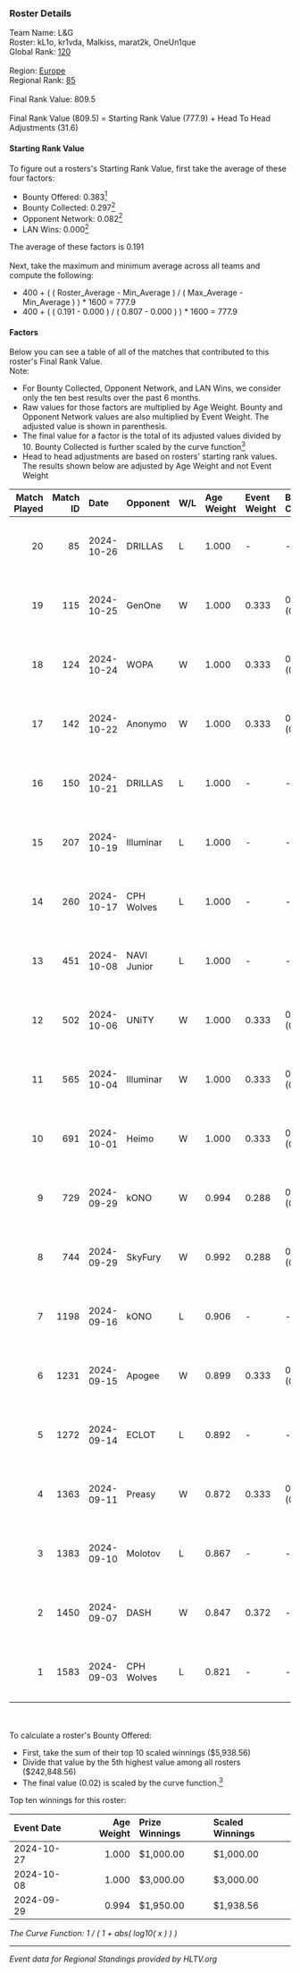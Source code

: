 ### Roster Details<br />
Team Name: L&G<br />
Roster: kL1o, kr1vda, Malkiss, marat2k, OneUn1que<br />
Global Rank: [120](../../standings_global_2024_10_30.md)<br />
<br />
Region: [Europe]( ../../standings_europe_2024_10_30.md)<br />
Regional Rank: [85]( ../../standings_europe_2024_10_30.md)<br />
<br />
Final Rank Value:  809.5<br />
<br />
Final Rank Value (809.5) = Starting Rank Value (777.9) + Head To Head Adjustments (31.6)<br />

#### Starting Rank Value<br />
To figure out a rosters's Starting Rank Value, first take the average of these four factors:<br />
- Bounty Offered: 0.383[<sup>1</sup>](#table2)
- Bounty Collected: 0.297[<sup>2</sup>](#table1)
- Opponent Network: 0.082[<sup>2</sup>](#table1)
- LAN Wins: 0.000[<sup>2</sup>](#table1)

The average of these factors is 0.191<br />
<br />
Next, take the maximum and minimum average across all teams and compute the following:<br />
- 400 + ( ( Roster_Average - Min_Average ) / ( Max_Average - Min_Average ) ) * 1600 = 777.9
- 400 + ( ( 0.191 - 0.000 ) / ( 0.807 - 0.000 ) ) * 1600 = 777.9


#### Factors<br />
Below you can see a table of all of the matches that contributed to this roster's Final Rank Value.<br />
Note:<br />

- For Bounty Collected, Opponent Network, and LAN Wins, we consider only the ten best results over the past 6 months.
- Raw values for those factors are multiplied by Age Weight. Bounty and Opponent Network values are also multiplied by Event Weight. The adjusted value is shown in parenthesis.
- The final value for a factor is the total of its adjusted values divided by 10. Bounty Collected is further scaled by the curve function[<sup>3</sup>](#curveFunction)
- Head to head adjustments are based on rosters' starting rank values. The results shown below are adjusted by Age Weight and not Event Weight
<span id="table1"></span><br />


| Match Played | Match ID | Date       | Opponent    | W/L | Age Weight | Event Weight | Bounty Collected | Opponent Network | LAN Wins  | H2H Adj. | Roster                                    |
| -: | -: | :- | :- | :- | :- | :- | :- | :- | :- | -: | :- |
|           20 |       85 | 2024-10-26 | DRILLAS     | L   | 1.000      | -            | -                | -                | -         |   -12.73 | kL1o, kr1vda, Malkiss, marat2k, OneUn1que |
|           19 |      115 | 2024-10-25 | GenOne      | W   | 1.000      | 0.333        | 0.000 (0.000)    | 0.161 (0.054)    | 0 (0.000) |     6.76 | kL1o, kr1vda, Malkiss, marat2k, OneUn1que |
|           18 |      124 | 2024-10-24 | WOPA        | W   | 1.000      | 0.333        | 0.000 (0.000)    | 0.083 (0.028)    | 0 (0.000) |     9.31 | kL1o, kr1vda, Malkiss, marat2k, OneUn1que |
|           17 |      142 | 2024-10-22 | Anonymo     | W   | 1.000      | 0.333        | 0.000 (0.000)    | -                | 0 (0.000) |     2.73 | kL1o, kr1vda, Malkiss, marat2k, OneUn1que |
|           16 |      150 | 2024-10-21 | DRILLAS     | L   | 1.000      | -            | -                | -                | -         |   -12.81 | kL1o, kr1vda, Malkiss, marat2k, OneUn1que |
|           15 |      207 | 2024-10-19 | Illuminar   | L   | 1.000      | -            | -                | -                | -         |   -11.47 | kL1o, kr1vda, Malkiss, marat2k, OneUn1que |
|           14 |      260 | 2024-10-17 | CPH Wolves  | L   | 1.000      | -            | -                | -                | -         |   -16.91 | kL1o, kr1vda, Malkiss, marat2k, OneUn1que |
|           13 |      451 | 2024-10-08 | NAVI Junior | L   | 1.000      | -            | -                | -                | -         |    -8.26 | kL1o, kr1vda, Malkiss, marat2k, OneUn1que |
|           12 |      502 | 2024-10-06 | UNiTY       | W   | 1.000      | 0.333        | 0.050 (0.017)    | 0.428 (0.143)    | 0 (0.000) |    22.65 | kL1o, kr1vda, Malkiss, marat2k, OneUn1que |
|           11 |      565 | 2024-10-04 | Illuminar   | W   | 1.000      | 0.333        | 0.026 (0.009)    | 0.578 (0.193)    | 0 (0.000) |    20.86 | kL1o, kr1vda, Malkiss, marat2k, OneUn1que |
|           10 |      691 | 2024-10-01 | Heimo       | W   | 1.000      | 0.333        | 0.002 (0.001)    | 0.156 (0.052)    | 0 (0.000) |     9.06 | kL1o, kr1vda, Malkiss, marat2k, OneUn1que |
|            9 |      729 | 2024-09-29 | kONO        | W   | 0.994      | 0.288        | 0.035 (0.010)    | 0.427 (0.123)    | 0 (0.000) |    18.39 | kL1o, kr1vda, Malkiss, marat2k, OneUn1que |
|            8 |      744 | 2024-09-29 | SkyFury     | W   | 0.992      | 0.288        | 0.002 (0.000)    | 0.012 (0.003)    | 0 (0.000) |     6.24 | kL1o, kr1vda, Malkiss, marat2k, OneUn1que |
|            7 |     1198 | 2024-09-16 | kONO        | L   | 0.906      | -            | -                | -                | -         |   -10.51 | kL1o, kr1vda, Malkiss, marat2k, OneUn1que |
|            6 |     1231 | 2024-09-15 | Apogee      | W   | 0.899      | 0.333        | 0.016 (0.005)    | 0.519 (0.156)    | 0 (0.000) |    18.18 | kL1o, kr1vda, Malkiss, marat2k, OneUn1que |
|            5 |     1272 | 2024-09-14 | ECLOT       | L   | 0.892      | -            | -                | -                | -         |    -3.65 | kL1o, kr1vda, Malkiss, marat2k, OneUn1que |
|            4 |     1363 | 2024-09-11 | Preasy      | W   | 0.872      | 0.333        | 0.003 (0.001)    | 0.136 (0.040)    | 0 (0.000) |    10.32 | kL1o, kr1vda, Malkiss, marat2k, OneUn1que |
|            3 |     1383 | 2024-09-10 | Molotov     | L   | 0.867      | -            | -                | -                | -         |   -14.05 | kL1o, kr1vda, Malkiss, marat2k, OneUn1que |
|            2 |     1450 | 2024-09-07 | DASH        | W   | 0.847      | 0.372        | -                | 0.111 (0.035)    | -         |     8.41 | kL1o, kr1vda, Malkiss, marat2k, OneUn1que |
|            1 |     1583 | 2024-09-03 | CPH Wolves  | L   | 0.821      | -            | -                | -                | -         |   -10.88 | kL1o, kr1vda, Malkiss, marat2k, OneUn1que |

<br />
<span id="table2"></span><br />
To calculate a roster's Bounty Offered:<br />

- First, take the sum of their top 10 scaled winnings ($5,938.56)
- Divide that value by the 5th highest value among all rosters ($242,848.56)
- The final value (0.02) is scaled by the curve function.[<sup>3</sup>](#curveFunction)

Top ten winnings for this roster:<br />

| Event Date | Age Weight | Prize Winnings | Scaled Winnings |
| :- | -: | :- | :- |
| 2024-10-27 |      1.000 | $1,000.00      | $1,000.00       |
| 2024-10-08 |      1.000 | $3,000.00      | $3,000.00       |
| 2024-09-29 |      0.994 | $1,950.00      | $1,938.56       |


<span id="curveFunction"></span>_The Curve Function: 1 / ( 1 + abs( log10( x ) ) )_<br />

---
_Event data for Regional Standings provided by HLTV.org_<br />
